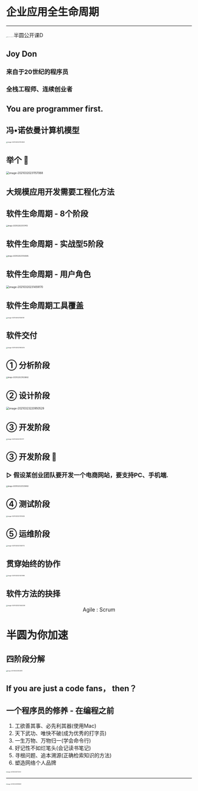 # 企业应用全生命周期
---
<img src="images/image-20210320230851435.png" alt="image-20210320230851435" style="zoom:10%;" />半圆公开课D


## Joy Don

### 来自于20世纪的程序员
### 全栈工程师、连续创业者



## You are programmer first.



## 冯•诺依曼计算机模型
<img src="images/image-20210320231120823.png" alt="image-20210320231120823" style="zoom:25%;" />



## 举个 🌰
<img src="images/image-20210320231157068.png" alt="image-20210320231157068" style="zoom:50%;" />



## 大规模应用开发需要工程化方法



## 软件生命周期 - 8个阶段
<img src="images/image-20210320231317413.png" alt="image-20210320231317413" style="zoom:30%;" />


## 软件生命周期 - 实战型5阶段
<img src="images/image-20210320231358385.png" alt="image-20210320231358385" style="zoom:30%;" />


## 软件生命周期 - 用户角色
<img src="images/image-20210320231459170.png" alt="image-20210320231459170" style="zoom:50%;" />



## 软件生命周期工具覆盖
<img src="images/image-20210320231526131.png" alt="image-20210320231526131" style="zoom:25%;" />



## 软件交付
<img src="images/image-20210320231602415.png" alt="image-20210320231602415" style="zoom:25%;" />



## ① 分析阶段
<img src="images/image-20210320231638662.png" alt="image-20210320231638662" style="zoom:30%;" />



## ② 设计阶段
<img src="images/image-20210323220950529.png" alt="image-20210323220950529" style="zoom:50%;" />



## ③ 开发阶段

<img src="images/image-20210323221010711.png" alt="image-20210323221010711" style="zoom:25%;" />


## ③ 开发阶段 🌰

### ▷ **假设某创业团队要开发一个电商网站，要支持PC、手机端.**

<img src="images/image-20210323221239402.png" alt="image-20210323221239402" style="zoom:30%;" />



## ④ 测试阶段

<img src="images/image-20210323221315636.png" alt="image-20210323221315636" style="zoom:25%;" />



## ⑤ 运维阶段
<img src="images/image-20210323221345712.png" alt="image-20210323221345712" style="zoom:25%;" />



## 贯穿始终的协作
<img src="images/image-20210323221421096.png" alt="image-20210323221421096" style="zoom:25%;" />



## 软件方法的抉择
<img src="images/image-20210323221444308.png" alt="image-20210323221444308" style="zoom:25%;" />
<center>Agile : Scrum</center>



# **半圆为你加速**

## 四阶段分解

<img src="images/image-20210323221624979.png" alt="image-20210323221624979" style="zoom:22%;" />



## If you are just a code fans， then？



## 一个程序员的修养 - 在编程之前

1. 工欲善其事、必先利其器(使用Mac)
2. 天下武功、唯快不破(成为优秀的打字员)
3. 一生万物、万物归一(学会命令行)
4. 好记性不如烂笔头(会记读书笔记)
5. 寻根问题、追本溯源(正确检索知识的方法)
6. 塑造网络个人品牌



<img src="images/image-20210323221722059.png" alt="image-20210323221722059" style="zoom:20%;" />

---


<img src="images/image-20210323221808069.png" alt="image-20210323221808069" style="zoom:20%;" />
